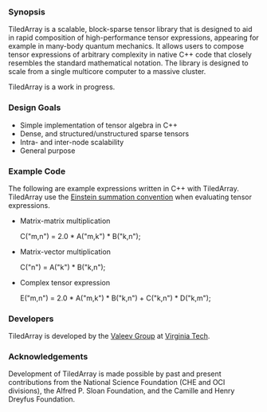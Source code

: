 ### Synopsis
TiledArray is a scalable, block-sparse tensor library that is designed to aid in rapid composition of high-performance tensor expressions, appearing for example in many-body quantum mechanics. It allows users to compose tensor expressions of arbitrary complexity in native C++ code that closely resembles the standard mathematical notation. The library is designed to scale from a single multicore computer to a massive cluster.

TiledArray is a work in progress.

### Design Goals
* Simple implementation of tensor algebra in C++
* Dense, and structured/unstructured sparse tensors
* Intra- and inter-node scalability
* General purpose

### Example Code
The following are example expressions written in C++ with TiledArray. TiledArray use the [Einstein summation convention](http://en.wikipedia.org/wiki/Einstein_notation) when evaluating tensor expressions.

* Matrix-matrix multiplication

    C("m,n") = 2.0 * A("m,k") * B("k,n");

* Matrix-vector multiplication

    C("n") = A("k") * B("k,n");

* Complex tensor expression
 
    E("m,n") = 2.0 * A("m,k") * B("k,n") + C("k,n") * D("k,m");

### Developers
TiledArray is developed by the [Valeev Group](http://www.files.chem.vt.edu/chem-dept/valeev/) at [Virginia Tech](http://www.vt.edu/).

### Acknowledgements
Development of TiledArray is made possible by past and present contributions from the National Science Foundation (CHE and OCI divisions), the Alfred P. Sloan Foundation, and the Camille and Henry Dreyfus Foundation.
